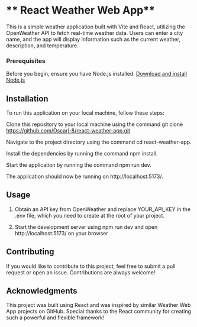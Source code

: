 # ** React Weather Web App**

This is a simple weather application built with Vite and React, utilizing the OpenWeather API to fetch real-time weather data. Users can enter a city name, and the app will display information such as the current weather, description, and temperature.

### Prerequisites

Before you begin, ensure you have Node.js installed. [Download and install Node.js](https://nodejs.org/)

## **Installation**

To run this application on your local machine, follow these steps:

Clone this repository to your local machine using the command git clone https://github.com/Oscarj-8/react-weather-app.git

Navigate to the project directory using the command cd react-weather-app.

Install the dependencies by running the command npm install.

Start the application by running the command npm run dev.

The application should now be running on http://localhost:5173/.

## **Usage**

1. Obtain an API key from OpenWeather and replace YOUR_API_KEY in the .env file, which you need to create at the root of your project.

2. Start the development server using npm run dev and open http://localhost:5173/ on your browser

## **Contributing**

If you would like to contribute to this project, feel free to submit a pull request or open an issue. Contributions are always welcome!

## **Acknowledgments**

This project was built using React and was inspired by similar Weather Web App projects on GitHub. Special thanks to the React community for creating such a powerful and flexible framework!
